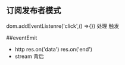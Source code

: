 ## 订阅发布者模式
dom.addEventListenre('click',() =>{})
处理
触发

##eventEmit
- http
res.on('data')
res.on('end')
- stream
 背后